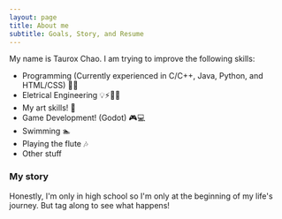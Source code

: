 ```yaml
---
layout: page
title: About me
subtitle: Goals, Story, and Resume
---
```


My name is Taurox Chao. I am trying to improve the following skills:

- Programming (Currently experienced in C/C++, Java, Python, and HTML/CSS) 👩‍💻
- Eletrical Engineering 💡⚡👩‍🔧
- My art skills! 🎨
- Game Development! (Godot) 🎮️💻
- Swimming 🏊
- Playing the flute 🎶
- Other stuff


### My story

Honestly, I'm only in high school so I'm only at the beginning of my life's journey. But tag along to see what happens!

